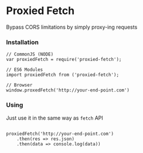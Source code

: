 # Proxied Fetch

Bypass CORS limitations by simply proxy-ing requests


### Installation

```
// CommonJS (NODE)
var proxiedFetch = require('proxied-fetch');

// ES6 Modules
import proxiedFetch from ('proxied-fetch');

// Browser
window.proxedFetch('http://your-end-point.com')
```

### Using

Just use it in the same way as `fetch` API

```

proxiedFetch('http://your-end-point.com')
    .then(res => res.json)
    .then(data => console.log(data))

```